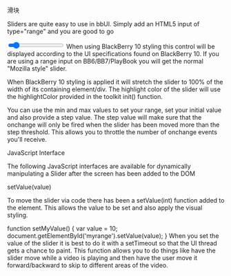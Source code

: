 滑块

Sliders are quite easy to use in bbUI. Simply add an HTML5 input of type="range" and you are good to go

<input type="range" min="0" max="100" step="10" value="10" onchange="doSomething(this.value)" />
When using BlackBerry 10 styling this control will be displayed according to the UI specifications found on BlackBerry 10. If you are using a range input on BB6/BB7/PlayBook you will get the normal "Mozilla style" slider.

When BlackBerry 10 styling is applied it will stretch the slider to 100% of the width of its containing element/div. The highlight color of the slider will use the highlightColor provided in the toolkit init() function.

You can use the min and max values to set your range, set your initial value and also provide a step value. The step value will make sure that the onchange will only be fired when the slider has been moved more than the step threshold. This allows you to throttle the number of onchange events you'll receive.

JavaScript Interface

The following JavaScript interfaces are available for dynamically manipulating a Slider after the screen has been added to the DOM

setValue(value)

To move the slider via code there has been a setValue(int) function added to the <range> element. This allows the value to be set and also apply the visual styling.

function setMyValue() {
   var value = 10;
   document.getElementById('myrange').setValue(value);
}
When you set the value of the slider it is best to do it with a setTimeout so that the UI thread gets a chance to paint. This function allows you to do things like have the slider move while a video is playing and then have the user move it forward/backward to skip to different areas of the video.
